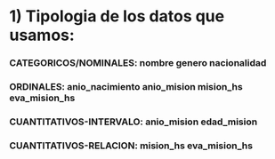 # 1) Tipologia de los datos que usamos:
### CATEGORICOS/NOMINALES:  nombre genero nacionalidad
### ORDINALES:  anio_nacimiento anio_mision mision_hs eva_mision_hs
### CUANTITATIVOS-INTERVALO: anio_mision edad_mision 
### CUANTITATIVOS-RELACION:  mision_hs eva_mision_hs

